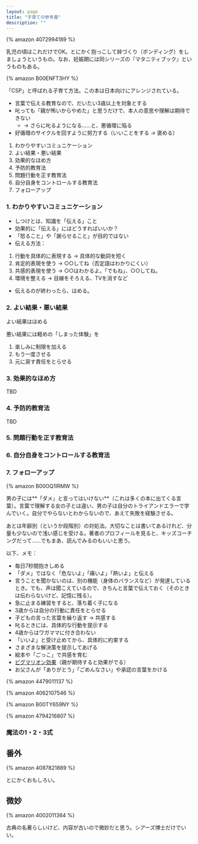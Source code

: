 ```yaml
---
layout: page
title: "子育ての参考書"
description: ""
---
```


{% amazon 4072994189 %}

乳児の頃はこれだけでOK。とにかく抱っこして絆づくり（ボンディング）をしましょうというもの。なお、妊娠期には同シリーズの『マタニティブック』というものもある。

{% amazon B00ENFT3HY %}

「CSP」と呼ばれる子育て方法。この本は日本向けにアレンジされている。

* 言葉で伝える教育なので、だいたい3歳以上を対象とする
* 叱っても「親が怖いからやめた」と思うだけで、本人の意思や理解は期待できない
  * → さらに叱るようになる……と、悪循環に陥る
* 好循環のサイクルを回すように努力する（いいことをする → 褒める）

1. わかりやすいコミュニケーション
2. よい結果・悪い結果
3. 効果的なほめ方
4. 予防的教育法
5. 問題行動を正す教育法
6. 自分自身をコントロールする教育法
7. フォローアップ

### 1. わかりやすいコミュニケーション

* しつけとは、知識を「伝える」こと
* 効果的に「伝える」にはどうすればいいか？
* 「怒ること」や「謝らせること」が目的ではない
* 伝える方法：

1. 行動を具体的に表現する → 具体的な動詞を短く
2. 肯定的表現を使う → ○○してね（否定語はわかりにくい）
3. 共感的表現を使う → ○○はわかるよ。「でもね」、○○してね。
4. 環境を整える → 目線をそろえる、TVを消すなど

* 伝えるのが終わったら、ほめる。

### 2. よい結果・悪い結果

よい結果はほめる

悪い結果には軽めの「しまった体験」を

1. 楽しみに制限を加える
2. もう一度させる
3. 元に戻す責任をとらせる

### 3. 効果的なほめ方

TBD

### 4. 予防的教育法

TBD

### 5. 問題行動を正す教育法

### 6. 自分自身をコントロールする教育法

### 7. フォローアップ

{% amazon B00OQ1IRMW %}

男の子には**「ダメ」と言ってはいけない**（これは多くの本に出てくる言葉）。言葉で理解する女の子とは違い、男の子は自分のトライアンドエラーで学んでいく。自分でやらないとわからないので、あえて失敗を経験させる。

あとは年齢別（というか段階別）の対処法。大切なことは書いてあるけれど、分量も少ないので浅い感じを受ける。著者のプロフィールを見ると、キッズコーチングだって……でもまあ、読んでみるのもいいと思う。

以下、メモ：

* 毎日7秒間抱きしめる
* 「ダメ」ではなく「危ないよ」「痛いよ」「熱いよ」と伝える
* 言うことを聞かないのは、別の機能（身体のバランスなど）が発達しているとき。でも、声は聞こえているので、きちんと言葉で伝えておく（そのときは伝わらないけど、記憶に残る）。
* 急に止まる練習をすると、落ち着く子になる
* 3歳からは自分の行動に責任をとらせる
* 子どもの言った言葉を繰り返す → 共感する
* 叱るときには、具体的な行動を提示する
* 4歳からはワガママに付き合わない
* 「いいよ」と受け止めてから、具体的に約束する
* さまざまな解決策を提示してあげる
* 絵本や「ごっこ」で共感を育む
* [ピグマリオン効果](https://ja.wikipedia.org/wiki/%E3%83%94%E3%82%B0%E3%83%9E%E3%83%AA%E3%82%AA%E3%83%B3%E5%8A%B9%E6%9E%9C)（親が期待すると効果がでる）
* お父さんが「ありがとう」「ごめんなさい」や承認の言葉をかける

{% amazon 4479011137 %}

{% amazon 4062107546 %}

{% amazon B00TY659NY %}

{% amazon 4794216807 %}

### 魔法の1・2・3式



## 番外

{% amazon 4087821889 %}

とにかくおもしろい。

## 微妙

{% amazon 4002011364 %}

古典の名著らしいけど、内容が古いので微妙だと思う。シアーズ博士だけでいい。
